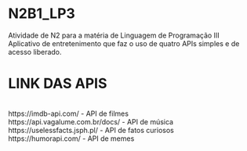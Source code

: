 # <h1>N2B1_LP3</h1>
Atividade de N2 para a matéria de Linguagem de Programação III <br>
Aplicativo de entretenimento que faz o uso de quatro APIs simples e de acesso liberado.

<h1> LINK DAS APIS </h1>
<br>
https://imdb-api.com/ - API de filmes <br>
https://api.vagalume.com.br/docs/ - API de música <br>
https://uselessfacts.jsph.pl/ - API de fatos curiosos <br>
https://humorapi.com/ - API de memes <br>
